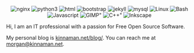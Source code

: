 <div id="badges">
	<p align="center">
	<img alt="nginx" src="https://img.shields.io/badge/NGINX-009639?logo=nginx&logoColor=white&style=for-the-badge" />
	<img alt="python3" src="https://img.shields.io/badge/Python-3776AB?logo=python&logoColor=white&style=for-the-badge" />
	<img alt="html" src="https://img.shields.io/badge/HTML-E34F26?logo=html5&logoColor=white&style=for-the-badge" />
	<img alt="bootstrap" src="https://img.shields.io/badge/Bootstrap-7952B3?logo=bootstrap&logoColor=white&style=for-the-badge" />
	<img alt="jekyll" src="https://img.shields.io/badge/Jekyll-CC0000?logo=jekyll&logoColor=white&style=for-the-badge" />
	<img alt="mysql" src="https://img.shields.io/badge/MySQL-4479A1?logo=mysql&logoColor=white&style=for-the-badge" />
	<img alt="Linux" src="https://img.shields.io/badge/Debian-A81D33?logo=debian&logoColor=white&style=for-the-badge" />
	<img alt="Bash" src="https://img.shields.io/badge/Bash-4EAA25?logo=gnubash&logoColor=white&style=for-the-badge" />
	<img alt="Javascript" src="https://img.shields.io/badge/JavaScript-gray?logo=javascript&logoColor=F7DF1E&style=for-the-badge" />
	<!--img alt="Webpack" src="https://img.shields.io/badge/Webpack-logoColor?logo=webpack&logoColor=white&style=for-the-badge" /-->
	<!--img alt=Shopify" src="https://img.shields.io/badge/Shopify-7AB55C?logo=shopify&logoColor=white&style=for-the-badge" /-->
	<img alt=GIMP" src="https://img.shields.io/badge/GIMP-5C5543?logo=gimp&logoColor=white&style=for-the-badge" />
	<!--img alt=Blender" src="https://img.shields.io/badge/Blender-F5792A?logo=blender&logoColor=white&style=for-the-badge" /-->
	<!--img alt=React" src="https://img.shields.io/badge/React-61DAFB?logo=react&logoColor=white&style=for-the-badge" /-->
	<img alt=C++" src="https://img.shields.io/badge/C++-00599C?logo=c%2b%2b&logoColor=white&style=for-the-badge" />
	<img alt="Inkscape" src="https://img.shields.io/badge/Inkscape-000000?logo=inkscape&logoColor=white&style=for-the-badge" />
	</p>
</div>


Hi, I am an IT professional with a passion for Free Open Source Software.

My personal blog is [kinnaman.net/blog/](https://www.kinnaman.net/blog/). You can reach me at [morgan@kinnaman.net](mailto:morgan@kinnaman.net).


<!--img alt="github stats"  src="https://github-readme-stats.vercel.app/api?username=kinnaman"-->

